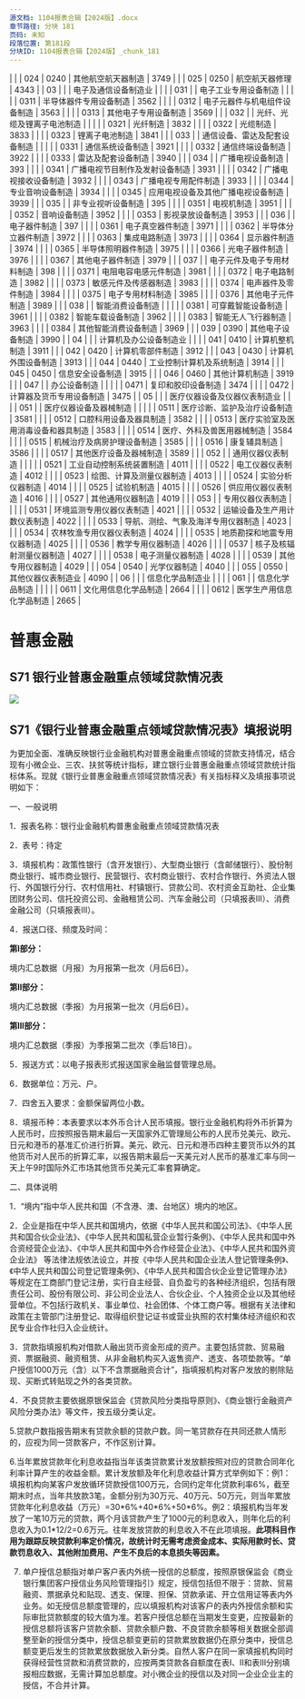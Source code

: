 ```yaml
---
源文档: 1104报表合辑【2024版】.docx
章节路径: 分块 181
页码: 未知
段落位置: 第181段
分块ID: 1104报表合辑【2024版】_chunk_181
---
```


|
|  | 024 | 0240 | 其他航空航天器制造 | 3749 |
|  | 025 | 0250 | 航空航天器修理 | 4343 |
| 03 |  |  | 电子及通信设备制造业 |  |
|  | 031 |  | 电子工业专用设备制造 |  |
|  |  | 0311 | 半导体器件专用设备制造 | 3562 |
|  |  | 0312 | 电子元器件与机电组件设备制造 | 3563 |
|  |  | 0313 | 其他电子专用设备制造 | 3569 |
|  | 032 |  | 光纤、光缆及锂离子电池制造 |  |
|  |  | 0321 | 光纤制造 | 3832 |
|  |  | 0322 | 光缆制造 | 3833 |
|  |  | 0323 | 锂离子电池制造 | 3841 |
|  | 033 |  | 通信设备、雷达及配套设备制造 |  |
|  |  | 0331 | 通信系统设备制造 | 3921 |
|  |  | 0332 | 通信终端设备制造 | 3922 |
|  |  | 0333 | 雷达及配套设备制造 | 3940 |
|  | 034 |  | 广播电视设备制造 | 393 |
|  |  | 0341 | 广播电视节目制作及发射设备制造 | 3931 |
|  |  | 0342 | 广播电视接收设备制造 | 3932 |
|  |  | 0343 | 广播电视专用配件制造 | 3933 |
|  |  | 0344 | 专业音响设备制造 | 3934 |
|  |  | 0345 | 应用电视设备及其他广播电视设备制造 | 3939 |
|  | 035 |  | 非专业视听设备制造 | 395 |
|  |  | 0351 | 电视机制造 | 3951 |
|  |  | 0352 | 音响设备制造 | 3952 |
|  |  | 0353 | 影视录放设备制造 | 3953 |
|  | 036 |  | 电子器件制造 | 397 |
|  |  | 0361 | 电子真空器件制造 | 3971 |
|  |  | 0362 | 半导体分立器件制造 | 3972 |
|  |  | 0363 | 集成电路制造 | 3973 |
|  |  | 0364 | 显示器件制造 | 3974 |
|  |  | 0365 | 半导体照明器件制造 | 3975 |
|  |  | 0366 | 光电子器件制造 | 3976 |
|  |  | 0367 | 其他电子器件制造 | 3979 |
|  | 037 |  | 电子元件及电子专用材料制造 | 398 |
|  |  | 0371 | 电阻电容电感元件制造 | 3981 |
|  |  | 0372 | 电子电路制造 | 3982 |
|  |  | 0373 | 敏感元件及传感器制造 | 3983 |
|  |  | 0374 | 电声器件及零件制造 | 3984 |
|  |  | 0375 | 电子专用材料制造 | 3985 |
|  |  | 0376 | 其他电子元件制造 | 3989 |
|  | 038 |  | 智能消费设备制造 |  |
|  |  | 0381 | 可穿戴智能设备制造 | 3961 |
|  |  | 0382 | 智能车载设备制造 | 3962 |
|  |  | 0383 | 智能无人飞行器制造 | 3963 |
|  |  | 0384 | 其他智能消费设备制造 | 3969 |
|  | 039 | 0390 | 其他电子设备制造 | 3990 |
| 04 |  |  | 计算机及办公设备制造业 |  |
|  | 041 | 0410 | 计算机整机制造 | 3911 |
|  | 042 | 0420 | 计算机零部件制造 | 3912 |
|  | 043 | 0430 | 计算机外围设备制造 | 3913 |
|  | 044 | 0440 | 工业控制计算机及系统制造 | 3914 |
|  | 045 | 0450 | 信息安全设备制造 | 3915 |
|  | 046 | 0460 | 其他计算机制造 | 3919 |
|  | 047 |  | 办公设备制造 |  |
|  |  | 0471 | 复印和胶印设备制造 | 3474 |
|  |  | 0472 | 计算器及货币专用设备制造 | 3475 |
| 05 |  |  | 医疗仪器设备及仪器仪表制造业 |  |
|  | 051 |  | 医疗仪器设备及器械制造 |  |
|  |  | 0511 | 医疗诊断、监护及治疗设备制造 | 3581 |
|  |  | 0512 | 口腔科用设备及器具制造 | 3582 |
|  |  | 0513 | 医疗实验室及医用消毒设备和器具制造 | 3583 |
|  |  | 0514 | 医疗、外科及兽医用器械制造 | 3584 |
|  |  | 0515 | 机械治疗及病房护理设备制造 | 3585 |
|  |  | 0516 | 康复辅具制造 | 3586 |
|  |  | 0517 | 其他医疗设备及器械制造 | 3589 |
|  | 052 |  | 通用仪器仪表制造 |  |
|  |  | 0521 | 工业自动控制系统装置制造 | 4011 |
|  |  | 0522 | 电工仪器仪表制造 | 4012 |
|  |  | 0523 | 绘图、计算及测量仪器制造 | 4013 |
|  |  | 0524 | 实验分析仪器制造 | 4014 |
|  |  | 0525 | 试验机制造 | 4015 |
|  |  | 0526 | 供应用仪器仪表制造 | 4016 |
|  |  | 0527 | 其他通用仪器制造 | 4019 |
|  | 053 |  | 专用仪器仪表制造 |  |
|  |  | 0531 | 环境监测专用仪器仪表制造 | 4021 |
|  |  | 0532 | 运输设备及生产用计数仪表制造 | 4022 |
|  |  | 0533 | 导航、测绘、气象及海洋专用仪器制造 | 4023 |
|  |  | 0534 | 农林牧渔专用仪器仪表制造 | 4024 |
|  |  | 0535 | 地质勘探和地震专用仪器制造 | 4025 |
|  |  | 0536 | 教学专用仪器制造 | 4026 |
|  |  | 0537 | 核子及核辐射测量仪器制造 | 4027 |
|  |  | 0538 | 电子测量仪器制造 | 4028 |
|  |  | 0539 | 其他专用仪器制造 | 4029 |
|  | 054 | 0540 | 光学仪器制造 | 4040 |
|  | 055 | 0550 | 其他仪器仪表制造业 | 4090 |
| 06 |  |  | 信息化学品制造业 |  |
|  | 061 |  | 信息化学品制造 |  |
|  |  | 0611 | 文化用信息化学品制造 | 2664 |
|  |  | 0612 | 医学生产用信息化学品制造 | 2665 |

# 普惠金融

## S71 银行业普惠金融重点领域贷款情况表

![](data:image/x-emf;base64...)

## S71《银行业普惠金融重点领域贷款情况表》填报说明

为更加全面、准确反映银行业金融机构对普惠金融重点领域的贷款支持情况，结合现有小微企业、三农、扶贫等统计指标，建立银行业普惠金融重点领域贷款统计指标体系。现就《银行业普惠金融重点领域贷款情况表》有关指标释义及填报事项说明如下：

一、一般说明

1．报表名称：银行业金融机构普惠金融重点领域贷款情况表

2．表号：待定

3．填报机构：政策性银行（含开发银行）、大型商业银行（含邮储银行）、股份制商业银行、城市商业银行、民营银行、农村商业银行、农村合作银行、外资法人银行、外国银行分行、农村信用社、村镇银行、贷款公司、农村资金互助社、企业集团财务公司、信托投资公司、金融租赁公司、汽车金融公司（只填报表III）、消费金融公司（只填报表III）。

4．报送口径、频度及时间：

**第I部分：**

境内汇总数据（月报）为月报第一批次（月后6日）。

**第II部分：**

境内汇总数据（季报）为月报第一批次（月后6日）。

**第III部分：**

境内汇总数据（季报）为季报第二批次（季后18日）。

5．报送方式：以电子报表形式报送国家金融监督管理总局。

6．数据单位：万元、户。

7．四舍五入要求：金额保留两位小数。

8．填报币种：本表要求以本外币合计人民币填报。银行业金融机构将外币折算为人民币时，应按照报告期末最后一天国家外汇管理局公布的人民币兑美元、欧元、日元和港币的基准汇价进行折算。美元、欧元、日元和港币四种主要货币以外的其他货币对人民币的折算汇率，以报告期末最后一天美元对人民币的基准汇率与同一天上午9时国际外汇市场其他货币兑美元汇率套算确定。

二、具体说明

1．“境内”指中华人民共和国（不含港、澳、台地区）境内的地区。

2．企业是指在中华人民共和国境内，依据《中华人民共和国公司法》、《中华人民共和国合伙企业法》、《中华人民共和国私营企业暂行条例》、《中华人民共和国中外合资经营企业法》、《中华人民共和国中外合作经营企业法》、《中华人民共和国外资企业法》 等法律法规依法设立，并按《中华人民共和国企业法人登记管理条例》、《中华人民共和国公司登记管理条例》、《中华人民共和国合伙企业登记管理办法》等规定在工商部门登记注册，实行自主经营、自负盈亏的各种经济组织，包括有限责任公司、股份有限公司、非公司企业法人、合伙企业、个人独资企业以及其他经营单位。不包括行政机关、事业单位、社会团体、个体工商户等。根据有关法律和政策在主管部门注册登记、取得组织登记证书或营业执照的农村集体经济组织和农民专业合作社归入企业统计。

3．贷款指填报机构对借款人融出货币资金形成的资产。主要包括贷款、贸易融资、票据融资、融资租赁、从非金融机构买入返售资产、透支、各项垫款等。“单户授信1000万元（含）以下不含票据融资合计”，指填报机构对客户发放的剔除贴现、买断式转贴现之外的各类贷款。

4．不良贷款主要依据原银保监会《贷款风险分类指导原则》、《商业银行金融资产风险分类办法》等文件，按五级分类认定。

5.贷款户数指报告期末有贷款余额的贷款户数。同一笔贷款存在共同还款人情形的，应视为同一贷款客户，不作区别计算。

6.当年累放贷款年化利息收益指当年该类贷款累计发放额按照对应的贷款合同年化利率计算产生的收益金额。累计发放额及年化利息收益计算方式举例如下：例1：填报机构向某客户发放循环贷款授信100万元，合同约定年化贷款利率6%，截至期末时点，当年共放款3笔，金额分别为30万元、40万元、50万元，则当年累放贷款年化利息收益（万元）=30\*6%+40\*6%+50\*6%。例2：填报机构当年发放了一笔10万元的贷款，两个月该贷款产生了1000元的利息收入，则年化后的利息收入为0.1\*12/2=0.6万元。往年发放贷款的利息收入不在此项填报。**此项科目作用为跟踪反映贷款利率定价情况，故统计时无需考虑资金成本、实际用款时长、贷款罚息收入、其他附加费用、产生不良后的本息损失等因素。**

7. 单户授信总额指对单户客户表内外统一授信的总额度，按照原银保监会《商业银行集团客户授信业务风险管理指引》规定，授信包括但不限于：贷款、贸易融资、票据承兑和贴现、透支、保理、担保、贷款承诺、开立信用证等表内外业务。如无授信总额度管理的，应以填报机构对该客户的表内外授信余额和实际审批贷款额度的较大值为准。若客户授信总额在当期发生变更，应按最新的授信总额将该客户贷款余额、贷款余额户数、不良贷款余额等相关数据全部调整至新的授信分类中，授信总额变更前的贷款累放数据仍在原分类中，授信总额变更后发生的贷款累放数据放入新分类。自然人客户在同一家填报机构同时获得经营性贷款和消费贷款的，应按两类贷款各自额度在表I、II和表III分别填报相应数据，无需计算加总额度。对小微企业的授信以及对同一企业企业主的授信，不合并计算。